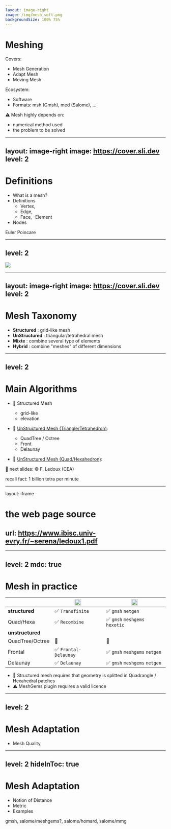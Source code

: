 ```yaml
---
layout: image-right
image: /img/mesh_soft.png
backgroundSize: 100% 75%
---
```

# Meshing

Covers:
- Mesh Generation
- Adapt Mesh
- Moving Mesh

Ecosystem:
- Software
- Formats: msh (Gmsh), med (Salome), ...
  

<!--more-->
⚠️ Mesh highly depends on:
 - numerical method used
 - the problem to be solved

---
layout: image-right
image: https://cover.sli.dev
level: 2
---

# Definitions

* What is a mesh?
* Definitions
  - Vertex, 
  - Edge, 
  - Face, 
  -Element
* Nodes

<!-- notes -->
Euler Poincare

---
level: 2
---

<img src="/img/periodic_table_of_the_finite_elements.png" />


---
layout: image-right
image: https://cover.sli.dev
level: 2
---

# Mesh Taxonomy

- **Structured** : grid-like mesh
- **UnStructured** : triangular/tetrahedral mesh
- **Mixte** : combine several type of elements
- **Hybrid** : combine "meshes" of different dimensions

---
level: 2
---

# Main Algorithms

- 🔲 Structured Mesh
  - grid-like
  - elevation

- 🔗 [UnStructured Mesh (Triangle/Tetrahedron)](https://www.ibisc.univ-evry.fr/~serena/ledoux1.pdf): 
  - QuadTree / Octree
  - Front
  - Delaunay

- 🔗 [UnStructured Mesh (Quad/Hexahedron)](https://www.ibisc.univ-evry.fr/~serena/ledoux2.pdf): 

<!-- notes -->
📓 next slides: ©️  F. Ledoux (CEA)

recall fact: 1 billion tetra per minute

---
layout: iframe

# the web page source
url: https://www.ibisc.univ-evry.fr/~serena/ledoux1.pdf
---

<!---
note from <img src="/img/ledoux1/pg_0008.pdf.png" scale='80' />
to <img src="/img/ledoux1/pg_0055.pdf.png" scale='80' />
-->


---
level: 2
mdc: true
---

# Mesh in practice

|                  | <img src="/img/Gmsh.png" width=20> | <img src="/img/Salome.jpg" width=20> |
| -------------    | ---------------------------------- | -------------------------------------|
| **structured**   | ✅ <code>Transfinite</code>        |   ✅ <code>gmsh</code> <code>netgen</code>  | 
| Quad/Hexa        | ✅ <code>Recombine</code>          |   ✅ <code>gmsh</code> <code>meshgems hexotic</code>  | 
| **unstructured** |                                    |                                      |
| QuadTree/Octree  | 🔴                                 |   🔴                                   |
| Frontal          | ✅ <code>Frontal-Delaunay</code>   |   ✅ <code>gmsh</code> <code>meshgems</code> <code>netgen</code>            |
| Delaunay         | ✅ <code>Delaunay</code>           |   ✅ <code>gmsh</code> <code>meshgems</code> <code>netgen</code>             |


* 👷 Structured mesh requires that geometry is splitted in Quadrangle / Hexahedral patches
* ⚠️ MeshGems plugin requires a valid licence

<!-- https://chi-tech.github.io/d4/db9/_gmsh_example_01.html example for gmsh -->

---
level: 2
---

# Mesh Adaptation

- Mesh Quality


---
level: 2
hideInToc: true
---

# Mesh Adaptation
- Notion of Distance
- Metric
- Examples

<!-- notes -->
gmsh, salome/meshgems?, salome/homard, salome/mmg 


